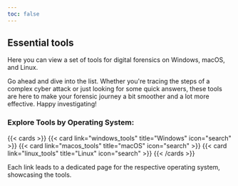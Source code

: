 ```yaml
---
toc: false
---
```


## Essential tools

Here you can view a set of tools for digital forensics on Windows, macOS, and Linux. 

Go ahead and dive into the list. Whether you're tracing the steps of a complex cyber attack or just looking for some quick answers, these tools are here to make your forensic journey a bit smoother and a lot more effective. Happy investigating!

### Explore Tools by Operating System:

{{< cards >}}
  {{< card link="windows_tools" title="Windows" icon="search" >}}
  {{< card link="macos_tools" title="macOS" icon="search" >}}
  {{< card link="linux_tools" title="Linux" icon="search" >}}
{{< /cards >}}


Each link leads to a dedicated page for the respective operating system, showcasing the tools.
